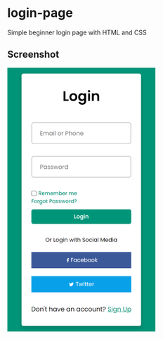 # login-page
Simple beginner login page with HTML and CSS
## Screenshot
![screenshot of the login-page](login-page-screenshot.png)
